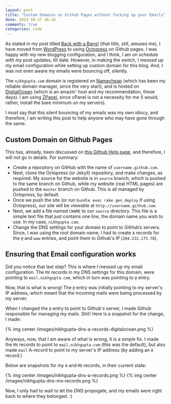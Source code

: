 ```yaml
---
layout: post
title: "Custom Domains on Github Pages without fucking up your Emails"
date: 2013-10-27 16:18
comments: true
categories: code
---
```


As stated in my post titled [Back with a Bang!](/personal/back-with-a-bang/)
(that title, still, amuses me), I have moved from
[WordPress](http://wordpress.org) to using [Octopress](http://octopress.org) on
Github pages. I was happy with my new blogging configuration, and I think, I am
on schedule with my post updates, till date. However, in making the switch,
I messed up my email configuration while setting up custom domain for this blog.
And, I was not even aware my emails were bouncing off, silently.

<!-- more -->

The `nikhgupta.com` domain is registered on [Namecheap](http://namecheap.com)
(which has been my reliable domain manager, since the very start), and is hosted
on [DigitalOcean](http://digitalocean.com) (which is an amazin' host and my
recommendation, these days). I am using [ZPanel](http://zpanelcp.com), since
cPanel is not a necessity for me (I would, rather, install the bare minimum on
my servers).

I must say that this silent bouncing of my emails was my own idiocy, and
therefore, I am writing this post to help anyone who may have gone through the
same.

## Custom Domain on Github Pages

This has, already, been discussed on [this Github Help page](https://help.github.com/articles/setting-up-a-custom-domain-with-pages),
and therefore, I will not go in details. For summary:

- Create a repository on GitHub with the name of `username.github.com`.
- Next, clone the Octopress (or Jekyll) repository, and make changes, as
  required. My source for the website is in `source` branch, which is pushed to
  the same branch on Github, while my website (real HTML pages) are pushed to
  the `master` branch on Github. This is all managed by Octopress, by default.
- Once we push the site (or run `bundle exec rake gen_deploy` if using
  Octopress), our site will be viewable at `http://username.github.com`.
- Next, we add a file named `CNAME` to our `source` directory. This file is
  a simple text file that just contains one line, the domain name you wish to
  use. In my case, `nikhgupta.com`.
- Change the DNS settings for your domain to point to GitHub’s servers. Since,
  I was using the root domain name, I had to create `A` records for the `@` and
  `www` entries, and point them to Github's IP (`204.232.175.78`).

## Ensuring that Email configuration works

Did you notice that last step? This is where I messed up my email
configuration. The `MX` records in my DNS settings for this domain, were
pointing to `mail.nikhgupta.com`, which in turn was pointing to `@` entry.

Now, that is what is wrong! The `@` entry was initially pointing to my server's
IP address, which meant that the incoming mails were being processed by my
server.

When I changed the `@` entry to point to Github's server, I made Github
responsible for managing my mails. Shit! Here is a snapshot for the change,
I made:

{% img center /images/nikhgupta-dns-a-records-digitalocean.png %}

Anyways, now, that I am aware of what is wrong, it is a simple fix. I made the
`MX` records to point to `mail.nikhgupta.com` (this was the default), but also
made `mail` A-record to point to my server's IP address (by adding an `A`
record.)

Below are snapshots for my `A` and `MX` records, in their current state:

{% img center /images/nikhgupta-dns-a-records.png %}
{% img center /images/nikhgupta-dns-mx-records.png %}

Now, I only had to wait to let the DNS propogate, and my emails were right back
to where they belonged. :)

